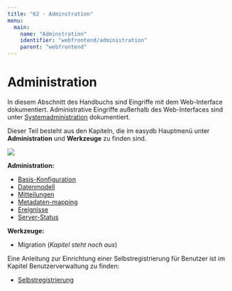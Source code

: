 ```yaml
---
title: "62 - Adminstration"
menu:
  main:
    name: "Adminstration"
    identifier: "webfrontend/administration"
    parent: "webfrontend"
---
```

# Administration

In diesem Abschnitt des Handbuchs sind Eingriffe mit dem Web-Interface dokumentiert. Administrative Eingriffe außerhalb des Web-Interfaces sind unter [Systemadministration](../../sysadmin) dokumentiert.

Dieser Teil besteht aus den Kapiteln, die im easydb Hauptmenü unter **Administration** und **Werkzeuge** zu finden sind.

![](mainmanu_admin_de.jpg)

**Administration:**

* [Basis-Konfiguration](../administration/base-config)
* [Datenmodell](../administration/datamodel)
* [Mitteilungen](../administration/messages)
* [Metadaten-mapping](../administration/profiles)
* [Ereignisse](../administration/events)
* [Server-Status](../administration/server-status)

**Werkzeuge:**

* Migration (*Kapitel steht noch aus*)

Eine Anleitung zur Einrichtung einer Selbstregistrierung für Benutzer ist im Kapitel Benutzerverwaltung zu finden:

* [Selbstregistrierung](./../userprefs/)
